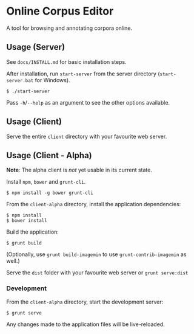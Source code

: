# Online Corpus Editor

A tool for browsing and annotating corpora online.

## Usage (Server)

See `docs/INSTALL.md` for basic installation steps.

After installation, run `start-server` from the server directory (`start-server.bat` for Windows).

    $ ./start-server

Pass `-h`/`--help` as an argument to see the other options available.

## Usage (Client)

Serve the entire `client` directory with your favourite web server.

## Usage (Client - Alpha)

**Note**: The alpha client is *not* yet usable in its current state.

Install `npm`, `bower` and `grunt-cli`.

    $ npm install -g bower grunt-cli

From the `client-alpha` directory, install the application dependencies:

    $ npm install
    $ bower install

Build the application:

    $ grunt build

(Optionally, use `grunt build-imagemin` to use `grunt-contrib-imagemin` as well.)

Serve the `dist` folder with your favourite web server or `grunt serve:dist`

### Development

From the `client-alpha` directory, start the development server:

    $ grunt serve

Any changes made to the application files will be live-reloaded.
